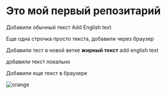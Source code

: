 # Это мой первый репозитарий

Добавили обычный текст Add English text

Еще одна строчка просто текста, добавили через браузер

Добавили тест в новой ветке **жирный текст** add english text


добавили текст локально

Добавили еще текст в браузере

![orange](IMG_6289.jpg)